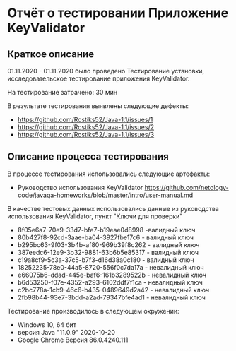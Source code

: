 # Отчёт о тестировании Приложение KeyValidator

## Краткое описание

01.11.2020 - 01.11.2020 было проведено Тестирование установки, исследовательское тестирование приложения KeyValidator.

На тестирование затрачено: 30 мин

В результате тестирования выявлены следующие дефекты:
* https://github.com/Rostiks52/Java-1.1/issues/1
* https://github.com/Rostiks52/Java-1.1/issues/2
* https://github.com/Rostiks52/Java-1.1/issues/3

## Описание процесса тестирования

В процессе тестирования использовались следующие артефакты:
* Руководство использования KeyValidator 
https://github.com/netology-code/javaqa-homeworks/blob/master/intro/user-manual.md


В качестве тестовых данных использовались данные из руководства использования KeyValidator,
пункт "Ключи для проверки"
* 8f05e6a7-70e9-33d7-bfe7-b19eae0d8998 -валидный ключ 
* 80b427f8-92cd-3aae-ba04-3927fbe17c6 - валидный ключ 
* b295bc63-9f03-3b4b-af80-969b39f8c262 - валидный ключ
* 387eedc6-12e9-3b32-9881-63b6b5e85317 - валидный ключ
* c19a8cf9-5c3a-37c5-b7f3-d16d38a0c180 - валидный ключ
* 18252235-78e0-44a5-8720-556f0c7da17a - невалидный ключ
* e66075b6-ddad-445e-baf6-161b3289522b - невалидный ключ
* b6d53250-f07e-4352-a293-6102ddf7f1ca - невалидный ключ
* c2bc778a-1cb9-46c6-b435-0489649d2a42 - невалидный ключ
* 2fb98b44-93e7-3bdd-a2ad-79347bfe4ad1 - невалидный ключ

Тестирование производилось в следующем окружении:
* Windows 10, 64 бит
* версия Java "11.0.9" 2020-10-20
* Google Chrome Версия 86.0.4240.111
